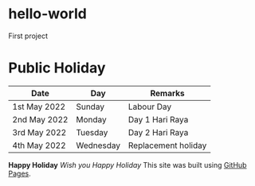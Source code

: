 # hello-world
First project
# Public Holiday 
| Date          | Day           | Remarks              |
| ------------- | ------------- |----------------------|
| 1st May 2022  | Sunday        | Labour Day           |
| 2nd May 2022  | Monday        | Day 1 Hari Raya      |
| 3rd May 2022  | Tuesday       | Day 2 Hari Raya      |
| 4th May 2022  | Wednesday     | Replacement holiday  |


**Happy Holiday**
*Wish you Happy Holiday*
This site was built using [GitHub Pages](https://pages.github.com/).
